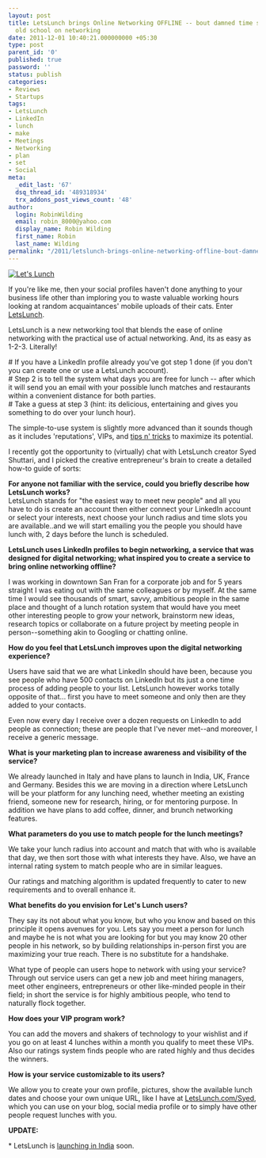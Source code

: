 ```yaml
---
layout: post
title: LetsLunch brings Online Networking OFFLINE -- bout damned time somebody went
  old school on networking
date: 2011-12-01 10:40:21.000000000 +05:30
type: post
parent_id: '0'
published: true
password: ''
status: publish
categories:
- Reviews
- Startups
tags:
- LetsLunch
- LinkedIn
- lunch
- make
- Meetings
- Networking
- plan
- set
- Social
meta:
  _edit_last: '67'
  dsq_thread_id: '489318934'
  trx_addons_post_views_count: '48'
author:
  login: RobinWilding
  email: robin_8000@yahoo.com
  display_name: Robin Wilding
  first_name: Robin
  last_name: Wilding
permalink: "/2011/letslunch-brings-online-networking-offline-bout-damned-time-somebody-went-old-school-on-networking/"
---
```

<p><a href="http://letslunch.com/" title="Let's Lunch"><img src="{{ site.baseurl }}/assets/2011/12/2303999405_cefe5d0ca3_z.jpg" alt="Let's Lunch" /></a></p>
<p>If you're like me, then your social profiles haven't done anything to your business life other than imploring you to waste valuable working hours looking at random acquaintances' mobile uploads of their cats. Enter <a href="http://letslunch.com/">LetsLunch</a>.</p>
<p>LetsLunch is a new networking tool that blends the ease of online networking  with the practical use of actual networking. And, its as easy as 1-2-3. Literally!</p>
<p># If you have a LinkedIn profile already you've got step 1 done (if you don't you can create one or use a LetsLunch account).<br />
# Step 2 is to tell the system what days you are free for lunch -- after which it will send you an email with your possible lunch matches and restaurants within a convenient distance for both parties.<br />
# Take a guess at step 3 (hint: its delicious, entertaining and gives you something to do over your lunch hour).</p>
<p><!--more--></p>
<p>The simple-to-use system is slightly more advanced than it sounds though as it includes 'reputations', VIPs, and <a href="http://blog.letslunch.com/">tips n' tricks</a> to maximize its potential.</p>
<p>I recently got the opportunity to (virtually) chat with LetsLunch creator Syed Shuttari, and I picked the creative entrepreneur's brain to create a detailed how-to guide of sorts:</p>
<p><strong>For anyone not familiar with the service, could you briefly describe how LetsLunch works?</strong><br />
LetsLunch stands for "the easiest way to meet new people" and all you have to do is create an account then either connect your LinkedIn account or select your interests, next choose your lunch radius and time slots you are available..and we will start emailing you the people you should have lunch with, 2 days before the lunch is scheduled.</p>
<p><strong>LetsLunch uses LinkedIn profiles to begin networking, a service that was designed for digital networking; what inspired you to create a  service to bring online networking offline?</strong></p>
<p>I was working in downtown San Fran for a corporate job and for 5 years straight I was eating out with the same colleagues or by myself.  At the same time I would see thousands of smart, savvy, ambitious people in the same place and thought of a lunch rotation system that would have you meet other interesting people to  grow your network, brainstorm new ideas, research topics or collaborate on  a future project by meeting people in person--something akin to Googling or chatting online.</p>
<p><strong>How do you feel that LetsLunch improves upon the digital networking experience?</strong></p>
<p>Users have said that we are what LinkedIn should have been, because you see people who have 500 contacts on LinkedIn but its just a one time process of adding people to your list. LetsLunch however works totally opposite of that... first you have to meet someone and only then are they added to your contacts.</p>
<p>Even now every day I receive over a dozen requests on LinkedIn to add people as connection; these are people that I've never met--and moreover, I receive a generic message.</p>
<p><strong>What is your marketing plan to increase awareness and visibility of the service?</strong></p>
<p>We already launched in Italy and have plans to launch in India, UK, France and Germany. Besides this we are moving in a direction where LetsLunch will be your platform for any lunching need, whether meeting an existing friend, someone new for research, hiring, or for mentoring purpose. In addition we have plans to add coffee, dinner, and brunch networking features. </p>
<p><strong>What parameters do you use to match people for the lunch meetings?</strong></p>
<p>We take your lunch radius into account and match that with who is available that day, we then sort those with what interests they have. Also, we have an internal rating system to match people who are in similar leagues.</p>
<p>Our ratings and matching algorithm is updated frequently to cater to new requirements and to overall enhance it. </p>
<p><strong>What benefits do you envision for Let's Lunch users?</strong></p>
<p>They say its not about what you know, but who you know and based on this principle it opens avenues for you. Lets say you meet a person for lunch and maybe he is not what you are looking for but you may know 20 other people in his network, so by building relationships in-person first you are maximizing your true reach. There is no substitute for a handshake.</p>
<p>What type of people can users hope to network with using your service?<br />
Through out service users can get a new job and meet hiring managers, meet other engineers, entrepreneurs or other like-minded people in their field; in short the service is for highly ambitious people, who tend to naturally flock together.</p>
<p><strong>How does your VIP program work?</strong></p>
<p>You can add the movers and shakers of technology to your wishlist and if you go on at least 4 lunches within a month you qualify to meet these VIPs. Also our ratings system finds people who are rated highly and thus decides the winners. </p>
<p><strong>How is your service customizable to its users?</strong></p>
<p>We allow you to create your own profile, pictures, show the available lunch dates and choose your own unique URL, like I have at <a href="http://letslunch.com/Syed">LetsLunch.com/Syed</a>, which you can use on your blog, social media profile or to simply have other people request lunches with you.</p>
<p><strong>UPDATE:</strong></p>
<p>* LetsLunch is <a href="http://letslunch.com/india">launching in India</a> soon.</p>
